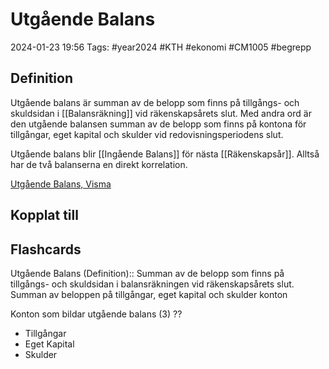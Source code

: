 # Utgående Balans

2024-01-23 19:56
Tags: #year2024 #KTH #ekonomi #CM1005 #begrepp

## Definition

Utgående balans är summan av de belopp som finns på tillgångs- och skuldsidan i [[Balansräkning]] vid räkenskapsårets slut. Med andra ord är den utgående balansen summan av de belopp som finns på kontona för tillgångar, eget kapital och skulder vid redovisningsperiodens slut.

Utgående balans blir [[Ingående Balans]] för nästa [[Räkenskapsår]]. Alltså har de två balanserna en direkt korrelation.

[Utgående Balans, Visma](https://vismaspcs.se/ekonomiska-termer/vad-ar-utgaende-balans)

## Kopplat till

## Flashcards

Utgående Balans (Definition):: Summan av de belopp som finns på tillgångs- och skuldsidan i balansräkningen vid räkenskapsårets slut. Summan av beloppen på tillgångar, eget kapital och skulder konton
<!--SR:!2024-02-10,11,270!2024-02-11,4,230-->

Konton som bildar utgående balans (3)
??
- Tillgångar
- Eget Kapital
- Skulder
<!--SR:!2024-02-10,11,270!2024-02-10,1,210-->
